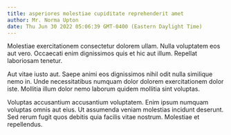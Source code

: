 ```yaml
---
title: asperiores molestiae cupiditate reprehenderit amet
author: Mr. Norma Upton
date: Thu Jun 30 2022 05:06:39 GMT-0400 (Eastern Daylight Time)
---
```

Molestiae exercitationem consectetur dolorem ullam. Nulla voluptatem eos aut vero. Occaecati enim dignissimos quis et hic aut illum. Repellat laboriosam tenetur.

 Aut vitae iusto aut. Saepe animi eos dignissimos nihil odit nulla similique nemo in. Unde necessitatibus numquam dolor dolorem exercitationem dolor iste. Mollitia illum dolor nemo laborum quidem mollitia sint voluptas.

 Voluptas accusantium accusantium voluptatem. Enim ipsum numquam voluptas omnis aut eius. Ut assumenda veniam molestias incidunt deserunt. Sed rerum fugit quos debitis quia facilis vitae nostrum. Molestiae et repellendus.